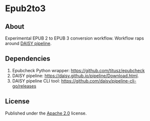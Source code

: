 # Epub2to3

## About

Experimental EPUB 2 to EPUB 3 conversion workflow. Workflow raps around [DAISY pipeline](https://github.com/daisy/pipeline). 

## Dependencies

1. Epubcheck Python wrapper: <https://github.com/titusz/epubcheck>
2. DAISY pipeline: <https://daisy.github.io/pipeline/Download.html>.
3. DAISY pipeline CLI tool: <https://github.com/daisy/pipeline-cli-go/releases>

## License

Published under the [Apache 2.0](http://www.apache.org/licenses/LICENSE-2.0) license.
